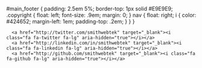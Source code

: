 

#main_footer {
  padding: 2.5em 5%;
  border-top: 1px solid #E9E9E9;
  .copyright {
    float: left;
    font-size: .9em;
    margin: 0;
  }
  nav {
    float: right;
    i {
      color: #424652;
      margin-left: 1em;
      padding-top: .2em;
    }
  }
}


      <a href="http://twitter.com/smithwebtek" target="_blank"><i class="fa fa-twitter fa-lg" aria-hidden="true"></i></a>
      <a href="http://linkedin.com/in/smithwebtek" target="_blank"><i class="fa fa-linkedin fa-lg" aria-hidden="true"></i></a>
      <a href="http://github.com/smithwebtek" target="_blank"><i class="fa fa-github fa-lg" aria-hidden="true"></i></a>